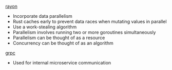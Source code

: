 [rayon](https://youtu.be/gof_OEv71Aw)
- Incorporate data parallelism
- Rust caches early to prevent data races when mutating values in parallel
- Use a work-stealing algorithm
- Parallelism involves running two or more goroutines simultaneously
- Parallelism can be thought of as a resource
- Concurrency can be thought of as an algorithm

[grpc](https://github.com/hyperium/tonic)
- Used for internal microservice communication